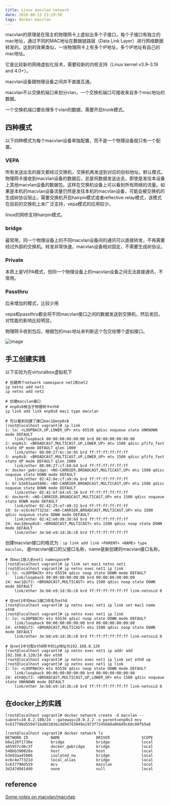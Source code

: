 ```yaml
---
title: Linux macvlan network
date: 2018-08-13 23:29:58
tags: docker macvlan
---
```


macvlan的原理是在宿主机物理网卡上虚拟出多个子接口，每个子接口有独立的mac地址，通过不同的MAC地址在数据链路层（Data Link Layer）进行网络数据转发的。达到的效果类似，一块物理网卡上有多个IP地址，多个IP地址有自己的mac地址。

它是比较新的网络虚拟化技术，需要较新的内核支持（Linux kernel v3.9–3.19 and 4.0+）。

macvlan设备跟物理设备之间并不直接互通。

macvlan不以交换机端口来划分vlan，一个交换机端口可接收来自多个mac地址的数据。

一个交换机端口要处理多个vlan的数据，需要开启trunk模式。

## 四种模式

以下四种模式为每个macvlan设备单独配置，而不是一个物理设备就只有一个配置。

### VEPA

所有发送出去的报文都经过交换机，交换机再发送到对应的目标地址。默认模式。物理网卡接收到macvlan设备的数据后，总是将数据发送出去，即使是发往本设备上其他macvlan设备的数据包。这样在交换机设备上可以看到所有网络的流量。如果是本机的macvlan设备流量仍然是发往本机的macvlan设备，可能会被交换机的生成树协议阻止。需要交换机开启hairpin模式或者reflective relay模式，该模式在目前的交换机上未广泛支持，vepa模式的应用较少。

linux的网桥支持hairpin模式。

### bridge

最常用，同一个物理设备上的不同macvlan设备间的通讯可以直接转发，不再需要经过外部的交换机。转发非常快速，macvlan设备相对固定，不需要生成树协议。

### Private

本质上是VEPA模式，但同一个物理设备上的macvlan设备之间无法直接通讯，不常用。

### Passthru

后来增加的模式，比较少用

vepa和passthru都会将不同macvlan接口之间的数据发送到交换机，然后发回，对性能的影响比较明显。

物理网卡收到包后，根据包的mac地址来判断这个包交给哪个虚拟接口。

![image](https://kuring.oss-cn-beijing.aliyuncs.com/images/macvlan-workmode-1.png)

## 手工创建实践

以下实验为在virturalbox虚拟机下

```
# 创建两个network namespace net1和net2
ip netns add net1
ip netns add net2

# 创建macvlan接口
# enp0s8相当于物理网卡eth0
ip link add link enp0s8 mac1 type macvlan

# 可以看到创建了接口mac1@enp0s8
[root@localhost vagrant]# ip link
1: lo: <LOOPBACK,UP,LOWER_UP> mtu 65536 qdisc noqueue state UNKNOWN mode DEFAULT
    link/loopback 00:00:00:00:00:00 brd 00:00:00:00:00:00
2: enp0s3: <BROADCAST,MULTICAST,UP,LOWER_UP> mtu 1500 qdisc pfifo_fast state UP mode DEFAULT qlen 1000
    link/ether 08:00:27:6c:3e:95 brd ff:ff:ff:ff:ff:ff
3: enp0s8: <BROADCAST,MULTICAST,UP,LOWER_UP> mtu 1500 qdisc pfifo_fast state UP mode DEFAULT qlen 1000
    link/ether 08:00:27:cf:b0:b4 brd ff:ff:ff:ff:ff:ff
4: docker_gwbridge: <NO-CARRIER,BROADCAST,MULTICAST,UP> mtu 1500 qdisc noqueue state DOWN mode DEFAULT
    link/ether 02:42:8e:cf:a9:da brd ff:ff:ff:ff:ff:ff
5: br-b3e83aa45886: <NO-CARRIER,BROADCAST,MULTICAST,UP> mtu 1500 qdisc noqueue state DOWN mode DEFAULT
    link/ether 02:42:bf:b4:e5:36 brd ff:ff:ff:ff:ff:ff
6: docker0: <NO-CARRIER,BROADCAST,MULTICAST,UP> mtu 1500 qdisc noqueue state DOWN mode DEFAULT
    link/ether 02:42:25:e7:40:32 brd ff:ff:ff:ff:ff:ff
19: br-ec6c4e77321d: <NO-CARRIER,BROADCAST,MULTICAST,UP> mtu 1500 qdisc noqueue state DOWN mode DEFAULT
    link/ether 02:42:e0:d8:38:6d brd ff:ff:ff:ff:ff:ff
24: mac1@enp0s8: <BROADCAST,MULTICAST> mtu 1500 qdisc noop state DOWN mode DEFAULT
    link/ether 3e:b8:e9:1d:3b:c8 brd ff:ff:ff:ff:ff:ff
```

创建macvlan接口的格式为：`ip link add link <PARENT> <NAME> type macvlan`， <PARENT>是macvlan接口的父接口名称，name是新创建的macvlan接口名称。

```
# 将mac1放入到net1 namespace中
[root@localhost vagrant]# ip link set mac1 netns net1
[root@localhost vagrant]# ip netns exec net1 ip link
1: lo: <LOOPBACK> mtu 65536 qdisc noop state DOWN mode DEFAULT
    link/loopback 00:00:00:00:00:00 brd 00:00:00:00:00:00
24: mac1@if3: <BROADCAST,MULTICAST> mtu 1500 qdisc noop state DOWN mode DEFAULT
    link/ether 3e:b8:e9:1d:3b:c8 brd ff:ff:ff:ff:ff:ff link-netnsid 0

# 在net1中将mac1接口命名为eth0
[root@localhost vagrant]# ip netns exec net1 ip link set mac1 name eth0
[root@localhost vagrant]# ip netns exec net1 ip link
1: lo: <LOOPBACK> mtu 65536 qdisc noop state DOWN mode DEFAULT
    link/loopback 00:00:00:00:00:00 brd 00:00:00:00:00:00
24: eth0@if3: <BROADCAST,MULTICAST> mtu 1500 qdisc noop state DOWN mode DEFAULT
    link/ether 3e:b8:e9:1d:3b:c8 brd ff:ff:ff:ff:ff:ff link-netnsid 0

# 在net1中分配eth0网卡的ip地址为192.168.8.120
[root@localhost vagrant]# ip netns exec net1 ip addr add 192.168.8.120/24 dev eth0
[root@localhost vagrant]# ip netns exec net1 ip link set eth0 up
[root@localhost vagrant]# ip netns exec net1 ip link
1: lo: <LOOPBACK> mtu 65536 qdisc noop state DOWN mode DEFAULT
    link/loopback 00:00:00:00:00:00 brd 00:00:00:00:00:00
24: eth0@if3: <BROADCAST,MULTICAST,UP,LOWER_UP> mtu 1500 qdisc noqueue state UNKNOWN mode DEFAULT
    link/ether 3e:b8:e9:1d:3b:c8 brd ff:ff:ff:ff:ff:ff link-netnsid 0
```

## 在docker上的实践

```
[root@localhost vagrant]# docker network create -d macvlan --subnet=10.0.2.100/24 --gateway=10.0.2.2 -o parent=enp0s3 mcv
5c637798d559471bd8d1036cdd947d3949e1973f724568da066d9c60c00fb5e6

[root@localhost vagrant]# docker network ls
NETWORK ID          NAME                DRIVER              SCOPE
b6a128f1730e        bridge              bridge              local
a65957cd6c3f        docker_gwbridge     bridge              local
540bb390028a        host                host                local
b3e83aa45886        isolated_nw         bridge              local
ec6c4e77321d        local_alias         bridge              local
5c637798d559        mcv                 macvlan             local
3d247d0414d0        none                null                local
```

## reference

[Some notes on macvlan/macvtap](https://backreference.org/2014/03/20/some-notes-on-macvlanmacvtap/)
[](http://backreference.org/2014/03/20/some-notes-on-macvlanmacvtap/)
